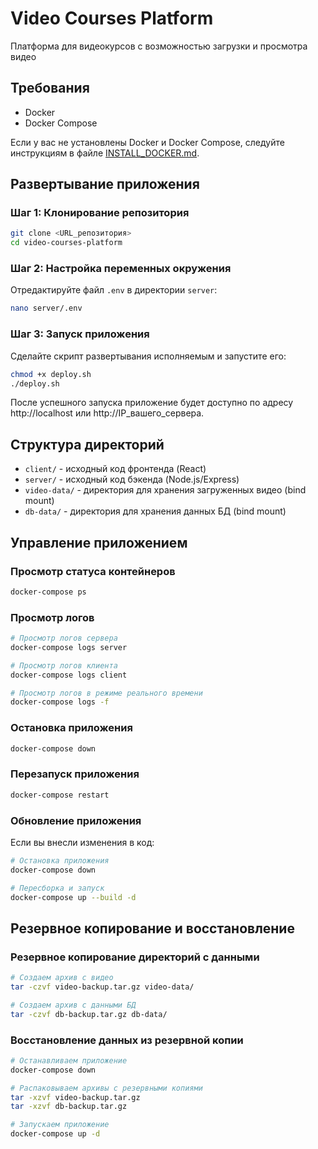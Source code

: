 # Video Courses Platform

Платформа для видеокурсов с возможностью загрузки и просмотра видео

## Требования

- Docker
- Docker Compose

Если у вас не установлены Docker и Docker Compose, следуйте инструкциям в файле [INSTALL_DOCKER.md](./INSTALL_DOCKER.md).

## Развертывание приложения

### Шаг 1: Клонирование репозитория

```bash
git clone <URL_репозитория>
cd video-courses-platform
```

### Шаг 2: Настройка переменных окружения

Отредактируйте файл `.env` в директории `server`:

```bash
nano server/.env
```

### Шаг 3: Запуск приложения

Сделайте скрипт развертывания исполняемым и запустите его:

```bash
chmod +x deploy.sh
./deploy.sh
```

После успешного запуска приложение будет доступно по адресу http://localhost или http://IP_вашего_сервера.

## Структура директорий

- `client/` - исходный код фронтенда (React)
- `server/` - исходный код бэкенда (Node.js/Express)
- `video-data/` - директория для хранения загруженных видео (bind mount)
- `db-data/` - директория для хранения данных БД (bind mount)

## Управление приложением

### Просмотр статуса контейнеров

```bash
docker-compose ps
```

### Просмотр логов

```bash
# Просмотр логов сервера
docker-compose logs server

# Просмотр логов клиента
docker-compose logs client

# Просмотр логов в режиме реального времени
docker-compose logs -f
```

### Остановка приложения

```bash
docker-compose down
```

### Перезапуск приложения

```bash
docker-compose restart
```

### Обновление приложения

Если вы внесли изменения в код:

```bash
# Остановка приложения
docker-compose down

# Пересборка и запуск
docker-compose up --build -d
```

## Резервное копирование и восстановление

### Резервное копирование директорий с данными

```bash
# Создаем архив с видео
tar -czvf video-backup.tar.gz video-data/

# Создаем архив с данными БД
tar -czvf db-backup.tar.gz db-data/
```

### Восстановление данных из резервной копии

```bash
# Останавливаем приложение
docker-compose down

# Распаковываем архивы с резервными копиями
tar -xzvf video-backup.tar.gz
tar -xzvf db-backup.tar.gz

# Запускаем приложение
docker-compose up -d
```